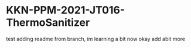 # KKN-PPM-2021-JT016-ThermoSanitizer

test adding readme from branch, im learning a bit now okay
add abit more
